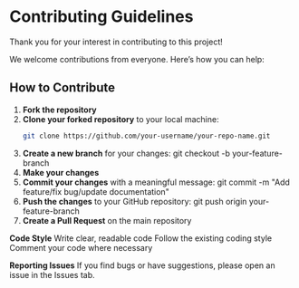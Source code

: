 # Contributing Guidelines

Thank you for your interest in contributing to this project!

We welcome contributions from everyone. Here’s how you can help:

## How to Contribute

1. **Fork the repository**
2. **Clone your forked repository** to your local machine:
   ```bash
   git clone https://github.com/your-username/your-repo-name.git
3. **Create a new branch** for your changes:
git checkout -b your-feature-branch
4. **Make your changes**
5. **Commit your changes** with a meaningful message:
git commit -m "Add feature/fix bug/update documentation"
6. **Push the changes** to your GitHub repository:
git push origin your-feature-branch
7. **Create a Pull Request** on the main repository

**Code Style**
Write clear, readable code
Follow the existing coding style
Comment your code where necessary

**Reporting Issues**
If you find bugs or have suggestions, please open an issue in the Issues tab.

